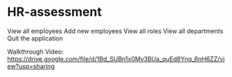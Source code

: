 # HR-assessment
View all employees
Add new employees
View all roles
View all departments
Quit the application


Walkthrough Video: https://drive.google.com/file/d/1Bd_SUBn1x0Mv3BUa_quEd8Ynq_6nH6ZZ/view?usp=sharing


